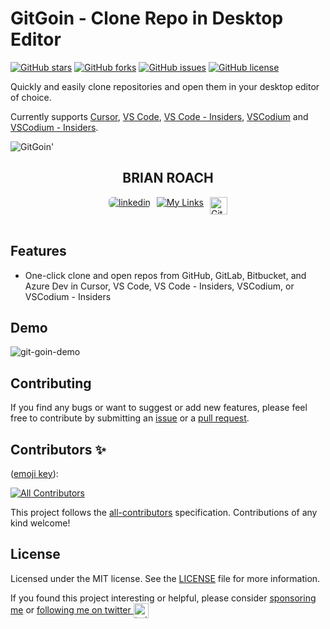 # GitGoin - Clone Repo in Desktop Editor

[![GitHub stars](https://img.shields.io/github/stars/itsbrex/git-goin-clone-repo-extension?style=for-the-badge)]() [![GitHub forks](https://img.shields.io/github/forks/itsbrex/git-goin-clone-repo-extension?style=for-the-badge)]() [![GitHub issues](https://img.shields.io/github/issues/itsbrex/git-goin-clone-repo-extension?style=for-the-badge)]() [![GitHub license](https://img.shields.io/github/license/itsbrex/git-goin-clone-repo-extension?style=for-the-badge)]()

Quickly and easily clone repositories and open them in your desktop editor of choice.

Currently supports [Cursor](https://cursor.sh), [VS Code](https://code.visualstudio.com/), [VS Code - Insiders](https://code.visualstudio.com/insiders/), [VSCodium](https://vscodium.com/) and [VSCodium - Insiders](https://github.com/VSCodium/vscodium-insiders).

![GitGoin'](https://socialify.git.ci/itsbrex/git-goin-clone-repo-extension/image?description=1&descriptionEditable=Clone%20repositories%20and%20open%20them%20in%20VS%20Code&font=Source%20Code%20Pro&logo=https%3A%2F%2Fgithub.com%2Fitsbrex%2Fgit-goin-clone-repo-extension%2Fblob%2Fmain%2Ficons%2Ficon256x256.png%3Fraw%3Dtrue&name=1&owner=1&pattern=Solid&theme=Dark)

<div style="text-align: center">

## BRIAN ROACH

</div>
<div style="display: flex; justify-content: center; gap: 10px; flex-wrap: wrap;">

  <a href="https://linkedin.com/in/itsbrex" target="_blank">
    <img src="https://img.shields.io/badge/linkedin-%231E77B5.svg?&style=for-the-badge&logo=linkedin&logoColor=white" alt="linkedin" style="margin-bottom: 5px; border-radius: 6px">
  </a>
  <a href="https://links.dev/brian">
    <img src="https://img.shields.io/badge/My%20Links-000000?style=for-the-badge&logo=link&logoColor=white&labelColor=ffffff&borderColor=ffffff&borderRadius=5" alt="My Links">
  </a>

  <img src="https://img.shields.io/github/followers/itsbrex?style=social" alt="GitHub followers" style="width: auto; height: 28px;">

</div>

<br>

## Features

- One-click clone and open repos from GitHub, GitLab, Bitbucket, and Azure Dev in Cursor, VS Code, VS Code - Insiders, VSCodium, or VSCodium - Insiders

## Demo

![git-goin-demo](git-goin-demo.gif)

## Contributing

If you find any bugs or want to suggest or add new features, please feel free to contribute by submitting an [issue](https://github.com/itsbrex/git-goin-clone-repo-extension/issues) or a [pull request](https://github.com/itsbrex/git-goin-clone-repo-extension/pulls).

## Contributors ✨

([emoji key](https://github.com/all-contributors/all-contributors#emoji-key)):

<!-- ALL-CONTRIBUTORS-BADGE:START - Do not remove or modify this section -->
[![All Contributors](https://img.shields.io/github/all-contributors/itsbrex/git-goin-clone-repo-extension?color=ee8449&style=flat-square)](#contributing)

<!-- ALL-CONTRIBUTORS-BADGE:END -->

<!-- ALL-CONTRIBUTORS-LIST:START - Do not remove or modify this section -->
<!-- prettier-ignore-start -->
<!-- markdownlint-disable -->

<!-- markdownlint-restore -->
<!-- prettier-ignore-end -->

<!-- ALL-CONTRIBUTORS-LIST:END -->
This project follows the [all-contributors](https://allcontributors.org/) specification. Contributions of any kind welcome!

## License

Licensed under the MIT license. See the [LICENSE](./LICENSE) file for more information.

If you found this project interesting or helpful, please consider [sponsoring me](https://github.com/sponsors/itsbrex) or <a href="https://twitter.com/itsbrex">following me on twitter <img src="https://storage.googleapis.com/saasify-assets/twitter-logo.svg" alt="twitter" height="24px" align="center"></a>

